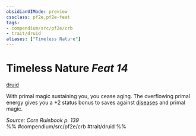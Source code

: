 ```yaml
---
obsidianUIMode: preview
cssclass: pf2e,pf2e-feat
tags:
- compendium/src/pf2e/crb
- trait/druid
aliases: ["Timeless Nature"]
---
```

# Timeless Nature  *Feat 14*  
[druid](../../Rules/traits/druid.md)  


With primal magic sustaining you, you cease aging. The overflowing primal energy gives you a +2 status bonus to saves against [diseases](../../Rules/traits/disease.md) and primal magic.

*Source: Core Rulebook p. 139*  
%% #compendium/src/pf2e/crb #trait/druid %%